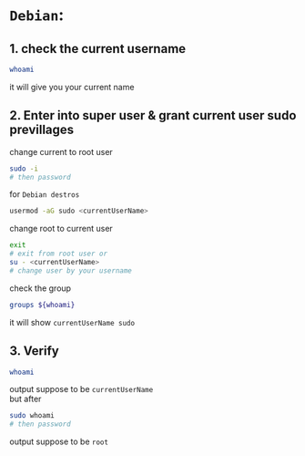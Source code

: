 
# **`Debian`**:  
## 1. check the current username  
```bash
whoami
```  
it will give you your current name  
## 2. Enter into super user & grant current user sudo previllages  
change current to root user  
```bash
sudo -i
# then password
```  
for `Debian destros`  
```bash
usermod -aG sudo <currentUserName>
```  
change root to current user  
```bash
exit
# exit from root user or
su - <currentUserName>
# change user by your username
```  
check the group  
```bash
groups ${whoami}
```  
it will show `currentUserName sudo`   

## 3. Verify  
```bash
whoami
```  
output suppose to be `currentUserName`  
but after  
```bash
sudo whoami
# then password
```  
output suppose to be `root`  
